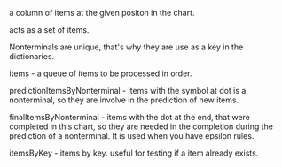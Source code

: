 a column of items at the given positon in the chart.

acts as a set of items.

Nonterminals are unique, that's why they are use as a key in the dictionaries.

items - a queue of items to be processed in order.

predictionItemsByNonterminal - items with the symbol at dot is a nonterminal, so they are involve in the prediction of new items. 

finalItemsByNonterminal - items with the dot at the end, that were completed in this chart, so they are needed in the completion during the prediction of a nonterminal. It is used when you have epsilon rules.

itemsByKey - items by key. useful for testing if a item already exists.



